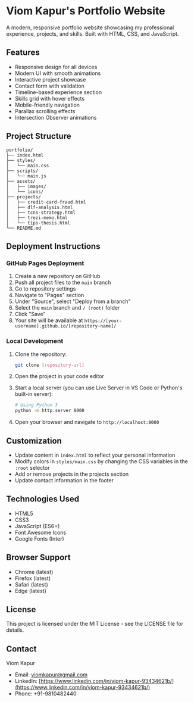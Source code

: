 # Viom Kapur's Portfolio Website

A modern, responsive portfolio website showcasing my professional experience, projects, and skills. Built with HTML, CSS, and JavaScript.

## Features

- Responsive design for all devices
- Modern UI with smooth animations
- Interactive project showcase
- Contact form with validation
- Timeline-based experience section
- Skills grid with hover effects
- Mobile-friendly navigation
- Parallax scrolling effects
- Intersection Observer animations

## Project Structure

```
portfolio/
├── index.html
├── styles/
│   └── main.css
├── scripts/
│   └── main.js
├── assets/
│   ├── images/
│   └── icons/
├── projects/
│   ├── credit-card-fraud.html
│   ├── dlf-analysis.html
│   ├── tcns-strategy.html
│   ├── trezi-memo.html
│   └── tips-thesis.html
└── README.md
```

## Deployment Instructions

### GitHub Pages Deployment

1. Create a new repository on GitHub
2. Push all project files to the `main` branch
3. Go to repository settings
4. Navigate to "Pages" section
5. Under "Source", select "Deploy from a branch"
6. Select the `main` branch and `/ (root)` folder
7. Click "Save"
8. Your site will be available at `https://[your-username].github.io/[repository-name]/`

### Local Development

1. Clone the repository:
   ```bash
   git clone [repository-url]
   ```

2. Open the project in your code editor

3. Start a local server (you can use Live Server in VS Code or Python's built-in server):
   ```bash
   # Using Python 3
   python -m http.server 8000
   ```

4. Open your browser and navigate to `http://localhost:8000`

## Customization

- Update content in `index.html` to reflect your personal information
- Modify colors in `styles/main.css` by changing the CSS variables in the `:root` selector
- Add or remove projects in the projects section
- Update contact information in the footer

## Technologies Used

- HTML5
- CSS3
- JavaScript (ES6+)
- Font Awesome Icons
- Google Fonts (Inter)

## Browser Support

- Chrome (latest)
- Firefox (latest)
- Safari (latest)
- Edge (latest)

## License

This project is licensed under the MIT License - see the LICENSE file for details.

## Contact

Viom Kapur
- Email: [viomkapur@gmail.com](mailto:viomkapur@gmail.com)
- LinkedIn: [https://www.linkedin.com/in/viom-kapur-93434621b/](https://www.linkedin.com/in/viom-kapur-93434621b/)
- Phone: +91-9810482440 